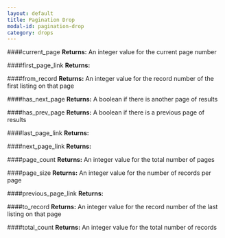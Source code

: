 ```yaml
---
layout: default
title: Pagination Drop
modal-id: pagination-drop
category: drops
---
```

####current_page
**Returns:** An integer value for the current page number

####first_page_link
**Returns:** 

####from_record
**Returns:** An integer value for the record number of the first listing on that page

####has_next_page
**Returns:** A boolean if there is another page of results

####has_prev_page
**Returns:** A boolean if there is a previous page of results

####last_page_link
**Returns:** 

####next_page_link
**Returns:** 

####page_count
**Returns:** An integer value for the total number of pages

####page_size
**Returns:** An integer value for the number of records per page

####previous_page_link
**Returns:** 

####to_record
**Returns:** An integer value for the record number of the last listing on that page

####total_count
**Returns:** An integer value for the total number of records